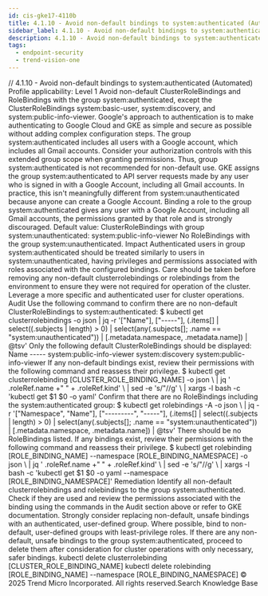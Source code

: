 ```yaml
---
id: cis-gke17-4110b
title: 4.1.10 - Avoid non-default bindings to system:authenticated (Automated)
sidebar_label: 4.1.10 - Avoid non-default bindings to system:authenticated (Automated)
description: 4.1.10 - Avoid non-default bindings to system:authenticated (Automated)
tags:
  - endpoint-security
  - trend-vision-one
---
```


/*<![CDATA[*/ $('#title').html($('meta[name=map-description]').attr('content')); /*]]>*/ 4.1.10 - Avoid non-default bindings to system:authenticated (Automated) Profile applicability: Level 1 Avoid non-default ClusterRoleBindings and RoleBindings with the group system:authenticated, except the ClusterRoleBindings system:basic-user, system:discovery, and system:public-info-viewer. Google's approach to authentication is to make authenticating to Google Cloud and GKE as simple and secure as possible without adding complex configuration steps. The group system:authenticated includes all users with a Google account, which includes all Gmail accounts. Consider your authorization controls with this extended group scope when granting permissions. Thus, group system:authenticated is not recommended for non-default use. GKE assigns the group system:authenticated to API server requests made by any user who is signed in with a Google Account, including all Gmail accounts. In practice, this isn't meaningfully different from system:unauthenticated because anyone can create a Google Account. Binding a role to the group system:authenticated gives any user with a Google Account, including all Gmail accounts, the permissions granted by that role and is strongly discouraged. Default value: ClusterRoleBindings with group system:unauthenticated: system:public-info-viewer No RoleBindings with the group system:unauthenticated. Impact Authenticated users in group system:authenticated should be treated similarly to users in system:unauthenticated, having privileges and permissions associated with roles associated with the configured bindings. Care should be taken before removing any non-default clusterrolebindings or rolebindings from the environment to ensure they were not required for operation of the cluster. Leverage a more specific and authenticated user for cluster operations. Audit Use the following command to confirm there are no non-default ClusterRoleBindings to system:authenticated: $ kubectl get clusterrolebindings -o json | jq -r '["Name"], ["-----"], (.items[] | select((.subjects | length) > 0) | select(any(.subjects[]; .name == "system:unauthenticated")) | [.metadata.namespace, .metadata.name]) | @tsv' Only the following default ClusterRoleBindings should be displayed: Name ----- system:public-info-viewer system:discovery system:public-info-viewer If any non-default bindings exist, review their permissions with the following command and reassess their privilege. $ kubectl get clusterrolebinding [CLUSTER_ROLE_BINDING_NAME] -o json \ | jq ' .roleRef.name +" " + .roleRef.kind' \ | sed -e 's/"//g' \ | xargs -l bash -c 'kubectl get $1 $0 -o yaml' Confirm that there are no RoleBindings including the system:authenticated group: $ kubectl get rolebindings -A -o json \ | jq -r '["Namespace", "Name"], ["---------", "-----"], (.items[] | select((.subjects | length) > 0) | select(any(.subjects[]; .name == "system:unauthenticated")) | [.metadata.namespace, .metadata.name]) | @tsv' There should be no RoleBindings listed. If any bindings exist, review their permissions with the following command and reassess their privilege. $ kubectl get rolebinding [ROLE_BINDING_NAME] --namespace [ROLE_BINDING_NAMESPACE] -o json \ | jq ' .roleRef.name +" " + .roleRef.kind' \ | sed -e 's/"//g' \ | xargs -l bash -c 'kubectl get $1 $0 -o yaml --namespace [ROLE_BINDING_NAMESPACE]' Remediation Identify all non-default clusterrolebindings and rolebindings to the group system:authenticated. Check if they are used and review the permissions associated with the binding using the commands in the Audit section above or refer to GKE documentation. Strongly consider replacing non-default, unsafe bindings with an authenticated, user-defined group. Where possible, bind to non-default, user-defined groups with least-privilege roles. If there are any non-default, unsafe bindings to the group system:authenticated, proceed to delete them after consideration for cluster operations with only necessary, safer bindings. kubectl delete clusterrolebinding [CLUSTER_ROLE_BINDING_NAME] kubectl delete rolebinding [ROLE_BINDING_NAME] --namespace [ROLE_BINDING_NAMESPACE] © 2025 Trend Micro Incorporated. All rights reserved.Search Knowledge Base